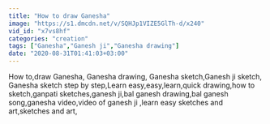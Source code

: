 ```yaml
---
title: "How to draw Ganesha"
image: "https://s1.dmcdn.net/v/SQHJp1VIZE5GlTh-d/x240"
vid_id: "x7vs8hf"
categories: "creation"
tags: ["Ganesha","Ganesh ji","Ganesha drawing"]
date: "2020-08-31T01:41:03+03:00"
---
```

How to,draw Ganesha, Ganesha drawing, Ganesha sketch,Ganesh ji sketch, Ganesha sketch step by step,Learn easy,easy,learn,quick drawing,how to sketch,ganpati sketches,ganesh ji,bal ganesh drawing,bal ganesh song,ganesha video,video of ganesh ji ,learn easy sketches and art,sketches and art,
